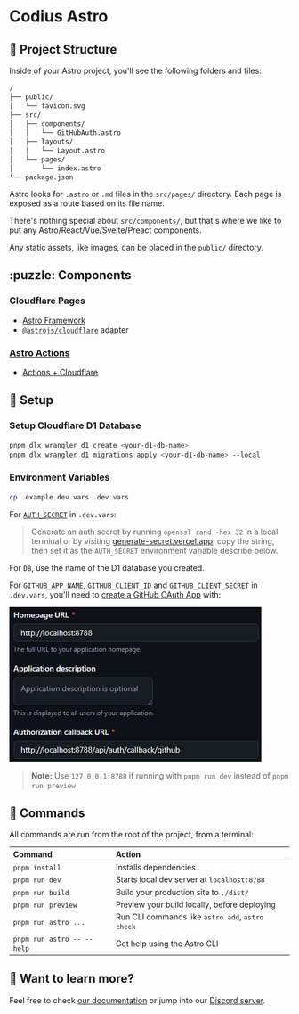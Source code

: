 # Codius Astro

## 🚀 Project Structure

Inside of your Astro project, you'll see the following folders and files:

```text
/
├── public/
│   └── favicon.svg
├── src/
│   ├── components/
│   │   └── GitHubAuth.astro
│   ├── layouts/
│   │   └── Layout.astro
│   └── pages/
│       └── index.astro
└── package.json
```

Astro looks for `.astro` or `.md` files in the `src/pages/` directory. Each page is exposed as a route based on its file name.

There's nothing special about `src/components/`, but that's where we like to put any Astro/React/Vue/Svelte/Preact components.

Any static assets, like images, can be placed in the `public/` directory.

## :puzzle: Components

### Cloudflare Pages

- [Astro Framework](https://developers.cloudflare.com/pages/framework-guides/deploy-an-astro-site)
- [`@astrojs/cloudflare`](https://docs.astro.build/en/guides/integrations-guide/cloudflare/) adapter

### [Astro Actions](https://docs.astro.build/en/reference/configuration-reference/#experimentalactions)

- [Actions + Cloudflare](https://github.com/withastro/astro/issues/11005)

## :wrench: Setup

### Setup Cloudflare D1 Database

```bash
pnpm dlx wrangler d1 create <your-d1-db-name>
pnpm dlx wrangler d1 migrations apply <your-d1-db-name> --local
```

### Environment Variables

```bash
cp .example.dev.vars .dev.vars
```

For [`AUTH_SECRET`](https://github.com/nowaythatworked/auth-astro?tab=readme-ov-file#setup-environment-variables) in `.dev.vars`:

>Generate an auth secret by running `openssl rand -hex 32` in a local terminal or by visiting [generate-secret.vercel.app](https://generate-secret.vercel.app/32), copy the string, then set it as the `AUTH_SECRET` environment variable describe below.

For `DB`, use the name of the D1 database you created.

For `GITHUB_APP_NAME`, `GITHUB_CLIENT_ID` and `GITHUB_CLIENT_SECRET` in `.dev.vars`, you'll need to [create a GitHub OAuth App](https://authjs.dev/guides/configuring-github#creating-an-oauth-app-in-github) with:

![alt text](assets/image.png)

> **Note:** Use `127.0.0.1:8788` if running with `pnpm run dev` instead of `pnpm run preview`

## 🧞 Commands

All commands are run from the root of the project, from a terminal:

| Command                   | Action                                           |
| :------------------------ | :----------------------------------------------- |
| `pnpm install`             | Installs dependencies                            |
| `pnpm run dev`             | Starts local dev server at `localhost:8788`      |
| `pnpm run build`           | Build your production site to `./dist/`          |
| `pnpm run preview`         | Preview your build locally, before deploying     |
| `pnpm run astro ...`       | Run CLI commands like `astro add`, `astro check` |
| `pnpm run astro -- --help` | Get help using the Astro CLI                     |

## 👀 Want to learn more?

Feel free to check [our documentation](https://docs.astro.build) or jump into our [Discord server](https://astro.build/chat).
